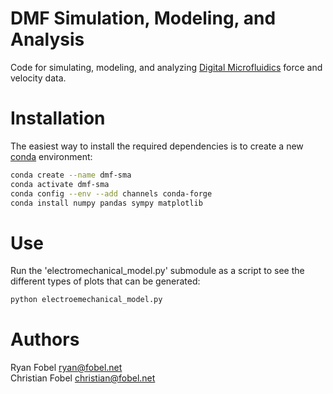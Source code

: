 # DMF Simulation, Modeling, and Analysis #

Code for simulating, modeling, and analyzing [Digital Microfluidics][1]
force and velocity data.

# Installation

The easiest way to install the required dependencies is to create a new
[conda](https://docs.conda.io/en/latest/miniconda.html) environment:

```sh
conda create --name dmf-sma
conda activate dmf-sma
conda config --env --add channels conda-forge
conda install numpy pandas sympy matplotlib
```

# Use

Run the 'electromechanical_model.py' submodule as a script to see the
different types of plots that can be generated:

```sh
python electroemechanical_model.py
```

# Authors #

Ryan Fobel <ryan@fobel.net>  
Christian Fobel <christian@fobel.net>

[1]: http://microfluidics.utoronto.ca/dropbot
